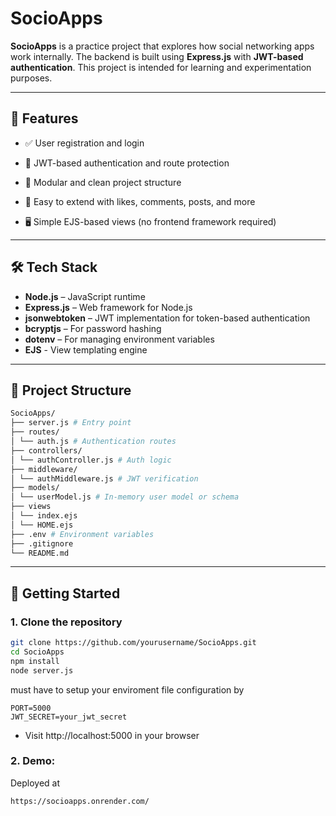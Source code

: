 # SocioApps

**SocioApps** is a practice project that explores how social networking apps work internally. The backend is built using **Express.js** with **JWT-based authentication**. This project is intended for learning and experimentation purposes.

---

## 🧠 Features

- ✅ User registration and login

- 🔐 JWT-based authentication and route protection

- 🧰 Modular and clean project structure

- 🚀 Easy to extend with likes, comments, posts, and more

- 🖥️ Simple EJS-based views (no frontend framework required)

---

## 🛠️ Tech Stack

- **Node.js** – JavaScript runtime
- **Express.js** – Web framework for Node.js
- **jsonwebtoken** – JWT implementation for token-based authentication
- **bcryptjs** – For password hashing
- **dotenv** – For managing environment variables
- **EJS** - View templating engine
---

## 📁 Project Structure

```bash
SocioApps/
├── server.js # Entry point
├── routes/
│ └── auth.js # Authentication routes
├── controllers/
│ └── authController.js # Auth logic
├── middleware/
│ └── authMiddleware.js # JWT verification
├── models/
│ └── userModel.js # In-memory user model or schema
├── views
│ └── index.ejs
│ └── HOME.ejs
├── .env # Environment variables
├── .gitignore
└── README.md

```


---

## 🚀 Getting Started

### 1. Clone the repository

```bash
git clone https://github.com/yourusername/SocioApps.git
cd SocioApps
npm install
node server.js
```

must have to setup your enviroment file configuration by

```env
PORT=5000
JWT_SECRET=your_jwt_secret
```

- Visit http://localhost:5000 in your browser

### 2. Demo:
Deployed at 
```bash
https://socioapps.onrender.com/
```
